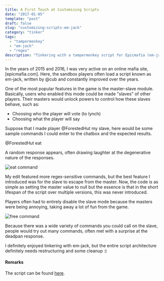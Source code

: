 ```yaml
---
title: A First Touch at Customising Scripts
date: "2017-01-05"
template: "post"
draft: false
slug: "customising-scripts-em-jack"
category: "tinker"
tags:
  - "tampermonkey"
  - "em-jack"
  - "regex"
description: "Tinkering with a tampermonkey script for Epicmafia (em-jack)"
---
```


In the years of 2015 and 2016, I was very active on an online mafia site, [epicmafia.com]. Here, the sandbox players often load a script known as em-jack, written by @cub and constantly improved over the years.

One of the most popular features in the game is the master-slave module. Basically, users who enabled this mode could be made "slaves" of other players. Their masters would unlock powers to control how these slaves behave, such as:
* Choosing who the player will vote (to lynch)
* Choosing what the player will say

Suppose that I made player @ForestedHut my slave, here would be some sample commands I could enter to the chatbox and the expected results.

@ForestedHut eat

A random response appears, often drawing laughter at the degenerative nature of the responses.

![eat command](/media/em-jack-eat.png)

My edit featured more regex-sensitive commands, but the best feature I introduced was for the slave to escape from the master. Now, the code is as simple as setting the master value to null but the essence is that in the short lifespan of the script over multiple versions, this was never introduced.

Players often had to entirely disable the slave mode because the masters were being annoying, taking away a lot of fun from the game.

![free command](/media/em-jack-escape.png)

Because there was a wide variety of commands you could call on the slave, people would try out many commands, often met with a surprise at the deadpan response.

I definitely enjoyed tinkering with em-jack, but the entire script architecture definitely needs restructuring and some cleanup :)

#### Remarks ####

The script can be found [here](https://gist.github.com/pikulet/be1c00aedb78c984ab62e395ecbcbbbb).


